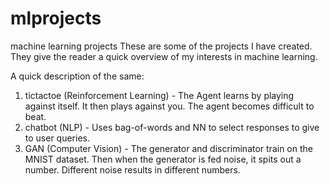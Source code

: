 # mlprojects
machine learning projects
These are some of the projects I have created. They give the reader a quick overview of my interests in machine learning. 

A quick description of the same:

1) tictactoe (Reinforcement Learning) - The Agent learns by playing against itself. It then plays against you. The agent becomes difficult to beat.
2) chatbot (NLP) - Uses bag-of-words and NN to select responses to give to user queries.
3) GAN (Computer Vision) - The generator and discriminator train on the MNIST dataset. Then when the generator is fed noise, it spits out a number. Different noise results in different numbers.
